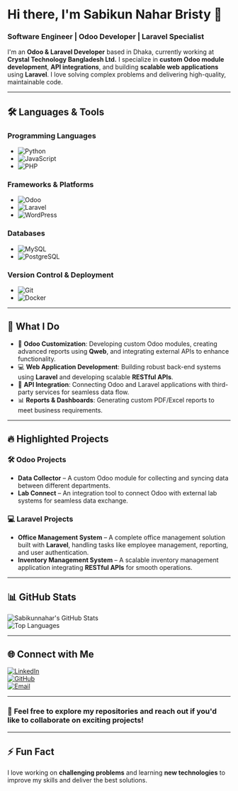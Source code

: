 # Hi there, I'm **Sabikun Nahar Bristy** 👋  
### Software Engineer | Odoo Developer | Laravel Specialist 

I'm an **Odoo & Laravel Developer** based in Dhaka, currently working at **Crystal Technology Bangladesh Ltd.** I specialize in **custom Odoo module development**, **API integrations**, and building **scalable web applications** using **Laravel**. I love solving complex problems and delivering high-quality, maintainable code.

---

## 🛠️ **Languages & Tools**

### **Programming Languages**
- ![Python](https://img.shields.io/badge/Python-3776AB?style=for-the-badge&logo=python&logoColor=white)
- ![JavaScript](https://img.shields.io/badge/JavaScript-F7DF1E?style=for-the-badge&logo=javascript&logoColor=black)
- ![PHP](https://img.shields.io/badge/PHP-777BB4?style=for-the-badge&logo=php&logoColor=white)

### **Frameworks & Platforms**
- ![Odoo](https://img.shields.io/badge/Odoo-EE0022?style=for-the-badge&logo=odoo&logoColor=white)
- ![Laravel](https://img.shields.io/badge/Laravel-FF2D20?style=for-the-badge&logo=laravel&logoColor=white)
- ![WordPress](https://img.shields.io/badge/WordPress-21759B?style=for-the-badge&logo=wordpress&logoColor=white)

### **Databases**
- ![MySQL](https://img.shields.io/badge/MySQL-4479A1?style=for-the-badge&logo=mysql&logoColor=white)
- ![PostgreSQL](https://img.shields.io/badge/PostgreSQL-336791?style=for-the-badge&logo=postgresql&logoColor=white)

### **Version Control & Deployment**
- ![Git](https://img.shields.io/badge/Git-F05032?style=for-the-badge&logo=git&logoColor=white)
- ![Docker](https://img.shields.io/badge/Docker-2496ED?style=for-the-badge&logo=docker&logoColor=white)

---

## 🔧 **What I Do**  

- 🔧 **Odoo Customization**: Developing custom Odoo modules, creating advanced reports using **Qweb**, and integrating external APIs to enhance functionality.  
- 💻 **Web Application Development**: Building robust back-end systems using **Laravel** and developing scalable **RESTful APIs**.  
- 🔗 **API Integration**: Connecting Odoo and Laravel applications with third-party services for seamless data flow.  
- 📊 **Reports & Dashboards**: Generating custom PDF/Excel reports to meet business requirements.  

---

## 🔥 **Highlighted Projects**  

### 🛠️ **Odoo Projects**  
- **Data Collector** – A custom Odoo module for collecting and syncing data between different departments.  
- **Lab Connect** – An integration tool to connect Odoo with external lab systems for seamless data exchange.  

### 💻 **Laravel Projects**  
- **Office Management System** – A complete office management solution built with **Laravel**, handling tasks like employee management, reporting, and user authentication.  
- **Inventory Management System** – A scalable inventory management application integrating **RESTful APIs** for smooth operations.  

---

## 📊 **GitHub Stats**  

![Sabikunnahar's GitHub Stats](https://github-readme-stats.vercel.app/api?username=Sabikunnahar&show_icons=true&theme=radical)  
![Top Languages](https://github-readme-stats.vercel.app/api/top-langs/?username=Sabikunnahar&layout=compact&theme=radical)  

---

## 🌐 **Connect with Me**  

[![LinkedIn](https://img.shields.io/badge/LinkedIn-blue?style=for-the-badge&logo=linkedin)](https://www.linkedin.com/in/sabikun-nahar-bristy)  
[![GitHub](https://img.shields.io/badge/GitHub-181717?style=for-the-badge&logo=github&logoColor=white)](https://github.com/Sabikunnahar)  
[![Email](https://img.shields.io/badge/Email-D14836?style=for-the-badge&logo=gmail&logoColor=white)](mailto:sabikunnaharbristy16@gmail.com)  

---

### 📝 **Feel free to explore my repositories and reach out if you'd like to collaborate on exciting projects!**  

---

## ⚡ **Fun Fact**  
I love working on **challenging problems** and learning **new technologies** to improve my skills and deliver the best solutions.
